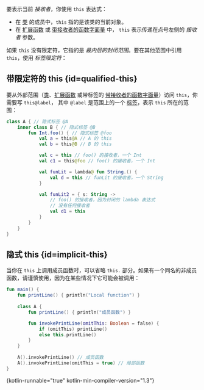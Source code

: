 [//]: # (title: This 表达式)

要表示当前 _接收者_，你使用 `this` 表达式：

* 在 [类](classes.md#继承) 的成员中，`this` 指的是该类的当前对象。
* 在 [扩展函数](extensions.md) 或 [带接收者的函数字面量](lambdas.md#function-literals-with-receiver) 中，
`this` 表示传递在点号左侧的 _接收者_ 参数。

如果 `this` 没有限定符，它指的是 _最内层的封闭范围_。要在其他范围中引用 `this`，使用 _标签限定符_：

## 带限定符的 this {id=qualified-this}

要从外部范围（[类](classes.md)、[扩展函数](extensions.md)
或带标签的 [带接收者的函数字面量](lambdas.md#function-literals-with-receiver)）访问 `this`，你需要写 `this@label`，
其中 `@label` 是范围上的一个 [标签](returns.md)，表示 `this` 所在的范围：

```kotlin
class A { // 隐式标签 @A
    inner class B { // 隐式标签 @B
        fun Int.foo() { // 隐式标签 @foo
            val a = this@A // A 的 this
            val b = this@B // B 的 this

            val c = this // foo() 的接收者，一个 Int
            val c1 = this@foo // foo() 的接收者，一个 Int

            val funLit = lambda@ fun String.() {
                val d = this // funLit 的接收者，一个 String
            }

            val funLit2 = { s: String ->
                // foo() 的接收者，因为封闭的 lambda 表达式
                // 没有任何接收者
                val d1 = this
            }
        }
    }
}
```

## 隐式 this {id=implicit-this}

当你在 `this` 上调用成员函数时，可以省略 `this.` 部分。如果有一个同名的非成员函数，请谨慎使用，因为在某些情况下它可能会被调用：

```kotlin
fun main() {
    fun printLine() { println("Local function") }
    
    class A {
        fun printLine() { println("成员函数") }

        fun invokePrintLine(omitThis: Boolean = false) { 
            if (omitThis) printLine()
            else this.printLine()
        }
    }
    
    A().invokePrintLine() // 成员函数
    A().invokePrintLine(omitThis = true) // 局部函数
}
```
{kotlin-runnable="true" kotlin-min-compiler-version="1.3"}

